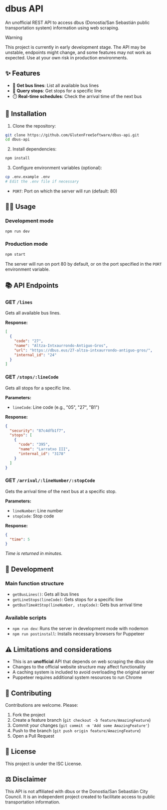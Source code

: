# dbus API

An unofficial REST API to access dbus (Donostia/San Sebastián public transportation system) information using web scraping.

> [!WARNING]
> This project is currently in early development stage. The API may be unstable, endpoints might change, and some features may not work as expected. Use at your own risk in production environments.

## ✨ Features

- 🚌 **Get bus lines**: List all available bus lines
- 🚏 **Query stops**: Get stops for a specific line
- ⏱️ **Real-time schedules**: Check the arrival time of the next bus

## 🚀 Installation

1. Clone the repository:
```bash
git clone https://github.com/GlutenFreeSoftware/dbus-api.git
cd dbus-api
```

2. Install dependencies:
```bash
npm install
```

3. Configure environment variables (optional):
```bash
cp .env.example .env
# Edit the .env file if necessary
```
- `PORT`: Port on which the server will run (default: 80)

## 🏃‍♂️ Usage

### Development mode
```bash
npm run dev
```

### Production mode
```bash
npm start
```

The server will run on port 80 by default, or on the port specified in the `PORT` environment variable.

## 📚 API Endpoints

### GET `/lines`
Gets all available bus lines.

**Response:**
```json
[
  {
    "code": "27",
    "name": "Altza-Intxaurrondo-Antiguo-Gros",
    "url": "https://dbus.eus/27-altza-intxaurrondo-antiguo-gros/",
    "internal_id": "24"
  }
]
```

### GET `/stops/:lineCode`
Gets all stops for a specific line.

**Parameters:**
- `lineCode`: Line code (e.g., "05", "27", "B1")

**Response:**
```json
{
  "security": "87c4dfb1f7",
  "stops": [
    {
      "code": "395",
      "name": "Larratxo III",
      "internal_id": "3178"
    }
  ]
}
```

### GET `/arrival/:lineNumber/:stopCode`
Gets the arrival time of the next bus at a specific stop.

**Parameters:**
- `lineNumber`: Line number
- `stopCode`: Stop code

**Response:**
```json
{
  "time": 5
}
```
*Time is returned in minutes.*

## 🔧 Development

### Main function structure

- `getBusLines()`: Gets all bus lines
- `getLineStops(lineCode)`: Gets stops for a specific line
- `getBusTimeAtStop(lineNumber, stopCode)`: Gets bus arrival time

### Available scripts

- `npm run dev`: Runs the server in development mode with nodemon
- `npm run postinstall`: Installs necessary browsers for Puppeteer

## ⚠️ Limitations and considerations

- This is an **unofficial** API that depends on web scraping the dbus site
- Changes to the official website structure may affect functionality
- A caching system is included to avoid overloading the original server
- Puppeteer requires additional system resources to run Chrome

## 🤝 Contributing

Contributions are welcome. Please:

1. Fork the project
2. Create a feature branch (`git checkout -b feature/AmazingFeature`)
3. Commit your changes (`git commit -m 'Add some AmazingFeature'`)
4. Push to the branch (`git push origin feature/AmazingFeature`)
5. Open a Pull Request

## 📝 License

This project is under the ISC License.

## ⚖️ Disclaimer

This API is not affiliated with dbus or the Donostia/San Sebastián City Council. It is an independent project created to facilitate access to public transportation information.